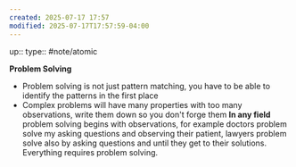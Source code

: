 ```yaml
---
created: 2025-07-17 17:57
modified: 2025-07-17T17:57:59-04:00
---
```

up::
type:: #note/atomic

**Problem Solving**
- Problem solving is not just pattern matching, you have to be able to identify the patterns in the first place
- Complex problems will have many properties with too many observations, write them down so you don't forge them
**In any field** problem solving begins with observations, for example doctors problem solve my asking questions and observing their patient, lawyers problem solve also by asking questions and until they get to their solutions. Everything requires problem solving.
